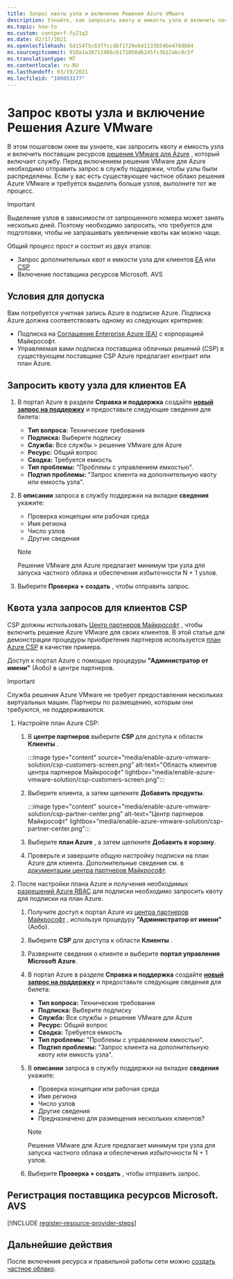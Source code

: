 ```yaml
---
title: Запрос квоты узла и включение Решения Azure VMware
description: Узнайте, как запросить квоту и емкость узла и включить поставщик ресурсов решения Azure VMware. Вы также можете запросить дополнительные узлы в существующем частном облаке решения VMware Azure.
ms.topic: how-to
ms.custom: contperf-fy21q3
ms.date: 02/17/2021
ms.openlocfilehash: 5d154f5c63ffccdbf1729e641133b54be478d884
ms.sourcegitcommit: 910a1a38711966cb171050db245fc3b22abc8c5f
ms.translationtype: MT
ms.contentlocale: ru-RU
ms.lasthandoff: 03/19/2021
ms.locfileid: "100653177"
---
```

# <a name="request-host-quota-and-enable-azure-vmware-solution"></a>Запрос квоты узла и включение Решения Azure VMware

В этом пошаговом окне вы узнаете, как запросить квоту и емкость узла и включить поставщик ресурсов [решения VMware для Azure](introduction.md) , который включает службу. Перед включением решения VMware для Azure необходимо отправить запрос в службу поддержки, чтобы узлы были распределены. Если у вас есть существующее частное облако решения Azure VMware и требуется выделить больше узлов, выполните тот же процесс.

>[!IMPORTANT]
>Выделение узлов в зависимости от запрошенного номера может занять несколько дней.  Поэтому необходимо запросить, что требуется для подготовки, чтобы не запрашивать увеличение квоты как можно чаще.


Общий процесс прост и состоит из двух этапов:
- Запрос дополнительных квот и емкости узла для клиентов [EA](#request-host-quota-for-ea-customers) или [CSP](#request-host-quota-for-csp-customers) 
- Включение поставщика ресурсов Microsoft. AVS

## <a name="eligibility-criteria"></a>Условия для допуска

Вам потребуется учетная запись Azure в подписке Azure. Подписка Azure должна соответствовать одному из следующих критериев:

- Подписка на [Соглашение Enterprise Azure (EA)](../cost-management-billing/manage/ea-portal-agreements.md) с корпорацией Майкрософт.
- Управляемая вами подписка поставщика облачных решений (CSP) в существующем поставщике CSP Azure предлагает контракт или план Azure.

## <a name="request-host-quota-for-ea-customers"></a>Запросить квоту узла для клиентов EA

1. В портал Azure в разделе **Справка и поддержка** создайте **[новый запрос на поддержку](https://rc.portal.azure.com/#create/Microsoft.Support)** и предоставьте следующие сведения для билета:
   - **Тип вопроса:** Технические требования
   - **Подписка:** Выберите подписку
   - **Служба:** Все службы > решение VMware для Azure
   - **Ресурс:** Общий вопрос 
   - **Сводка:** Требуется емкость
   - **Тип проблемы:** "Проблемы с управлением емкостью".
   - **Подтип проблемы:** "Запрос клиента на дополнительную квоту или емкость узла".

1. В **описании** запроса в службу поддержки на вкладке **сведения** укажите:

   - Проверка концепции или рабочая среда 
   - Имя региона
   - Число узлов
   - Другие сведения

   >[!NOTE]
   >Решение VMware для Azure предлагает минимум три узла для запуска частного облака и обеспечения избыточности N + 1 узлов. 

1. Выберите **Проверка + создать** , чтобы отправить запрос.


## <a name="request-host-quota-for-csp-customers"></a>Квота узла запросов для клиентов CSP 

CSP должны использовать [Центр партнеров Майкрософт](https://partner.microsoft.com) , чтобы включить решение Azure VMware для своих клиентов. В этой статье для демонстрации процедуры приобретения партнеров используется [план Azure CSP](/partner-center/azure-plan-lp) в качестве примера.

Доступ к портал Azure с помощью процедуры **"Администратор от имени"** (Аобо) в центре партнеров.

>[!IMPORTANT] 
>Служба решения Azure VMware не требует предоставления нескольких виртуальных машин. Партнеры по размещению, которым они требуются, не поддерживаются. 

1. Настройте план Azure CSP:

   1. В **центре партнеров** выберите **CSP** для доступа к области **Клиенты** .
   
      :::image type="content" source="media/enable-azure-vmware-solution/csp-customers-screen.png" alt-text="Область клиентов центра партнеров Майкрософт" lightbox="media/enable-azure-vmware-solution/csp-customers-screen.png":::
   
   1. Выберите клиента, а затем щелкните **Добавить продукты**.
   
      :::image type="content" source="media/enable-azure-vmware-solution/csp-partner-center.png" alt-text="Центр партнеров Майкрософт" lightbox="media/enable-azure-vmware-solution/csp-partner-center.png":::
   
   1. Выберите **план Azure** , а затем щелкните **Добавить в корзину**. 
   
   1. Проверьте и завершите общую настройку подписки на план Azure для клиента. Дополнительные сведения см. в [документации центра партнеров Майкрософт](/partner-center/azure-plan-manage).

1. После настройки плана Azure и получения необходимых [разрешений Azure RBAC](/partner-center/azure-plan-manage) для подписки необходимо запросить квоту для подписки на план Azure. 

   1. Получите доступ к портал Azure из [центра партнеров Майкрософт](https://partner.microsoft.com) , используя процедуру **"Администратор от имени"** (Аобо).
   
   1. Выберите **CSP** для доступа к области **Клиенты** .
   
   1. Разверните сведения о клиенте и выберите **портал управления Microsoft Azure**.
   
   1. В портал Azure в разделе **Справка и поддержка** создайте **[новый запрос на поддержку](https://rc.portal.azure.com/#create/Microsoft.Support)** и предоставьте следующие сведения для билета:
      - **Тип вопроса:** Технические требования
      - **Подписка:** Выберите подписку
      - **Служба:** Все службы > решение VMware для Azure
      - **Ресурс:** Общий вопрос 
      - **Сводка:** Требуется емкость
      - **Тип проблемы:** "Проблемы с управлением емкостью".
      - **Подтип проблемы:** "Запрос клиента на дополнительную квоту или емкость узла".
   
   1. В **описании** запроса в службу поддержки на вкладке **сведения** укажите:
   
      - Проверка концепции или рабочая среда 
      - Имя региона
      - Число узлов
      - Другие сведения
      - Предназначено для размещения нескольких клиентов?
   
      >[!NOTE]
      >Решение VMware для Azure предлагает минимум три узла для запуска частного облака и обеспечения избыточности N + 1 узлов. 
   
   1. Выберите **Проверка + создать** , чтобы отправить запрос.

## <a name="register-the-microsoftavs-resource-provider"></a>Регистрация поставщика ресурсов **Microsoft. AVS**

[!INCLUDE [register-resource-provider-steps](includes/register-resource-provider-steps.md)]


## <a name="next-steps"></a>Дальнейшие действия

После включения ресурса и правильной работы сети можно [создать частное облако](tutorial-create-private-cloud.md).
